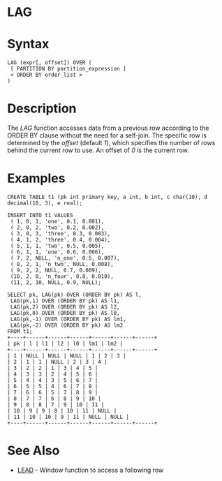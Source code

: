 # LAG

#

# Syntax

```
LAG (expr[, offset]) OVER ( 
 [ PARTITION BY partition_expression ] 
 < ORDER BY order_list >
)
```

#

# Description

The *LAG* function accesses data from a previous row according to the ORDER BY clause without the need for a self-join. The specific row is determined by the *offset* (default *1*), which specifies the number of rows behind the current row to use. An offset of *0* is the current row.

#

# Examples

```
CREATE TABLE t1 (pk int primary key, a int, b int, c char(10), d decimal(10, 3), e real);

INSERT INTO t1 VALUES
 ( 1, 0, 1, 'one', 0.1, 0.001),
 ( 2, 0, 2, 'two', 0.2, 0.002),
 ( 3, 0, 3, 'three', 0.3, 0.003),
 ( 4, 1, 2, 'three', 0.4, 0.004),
 ( 5, 1, 1, 'two', 0.5, 0.005),
 ( 6, 1, 1, 'one', 0.6, 0.006),
 ( 7, 2, NULL, 'n_one', 0.5, 0.007),
 ( 8, 2, 1, 'n_two', NULL, 0.008),
 ( 9, 2, 2, NULL, 0.7, 0.009),
 (10, 2, 0, 'n_four', 0.8, 0.010),
 (11, 2, 10, NULL, 0.9, NULL);

SELECT pk, LAG(pk) OVER (ORDER BY pk) AS l,
 LAG(pk,1) OVER (ORDER BY pk) AS l1,
 LAG(pk,2) OVER (ORDER BY pk) AS l2,
 LAG(pk,0) OVER (ORDER BY pk) AS l0,
 LAG(pk,-1) OVER (ORDER BY pk) AS lm1,
 LAG(pk,-2) OVER (ORDER BY pk) AS lm2 
FROM t1;
+----+------+------+------+------+------+------+
| pk | l | l1 | l2 | l0 | lm1 | lm2 |
+----+------+------+------+------+------+------+
| 1 | NULL | NULL | NULL | 1 | 2 | 3 |
| 2 | 1 | 1 | NULL | 2 | 3 | 4 |
| 3 | 2 | 2 | 1 | 3 | 4 | 5 |
| 4 | 3 | 3 | 2 | 4 | 5 | 6 |
| 5 | 4 | 4 | 3 | 5 | 6 | 7 |
| 6 | 5 | 5 | 4 | 6 | 7 | 8 |
| 7 | 6 | 6 | 5 | 7 | 8 | 9 |
| 8 | 7 | 7 | 6 | 8 | 9 | 10 |
| 9 | 8 | 8 | 7 | 9 | 10 | 11 |
| 10 | 9 | 9 | 8 | 10 | 11 | NULL |
| 11 | 10 | 10 | 9 | 11 | NULL | NULL |
+----+------+------+------+------+------+------+
```

#

# See Also

* [LEAD](lead.md) - Window function to access a following row